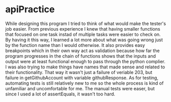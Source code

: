 # apiPractice
While designing this program I tried to think of what would make the tester's job easier. From previous experience I knew that having smaller functions that focused on one task instad of multiple tasks were easier to check on. By having it this way, I learned a lot more about what was going wrong just by the function name than I would otherwise. It also provides easy breakpoints which in their own way act as validation because how far the program progresses in the chain of functions shows that the inputs and output were at least functional enough to pass through the python complier. I was also trying to make things have names that made sense and related to their functionality. That way it wasn't just a failure of veriable 203, but failure in getGithubAccount with variable githubResponse. As for testing, automating tests is still relatively new to me so the whole process is kind of unfamiliar and uncomfortable for me. The manual tests were easer, but since I used a lot of assertEquals, it wasn't too hard.
